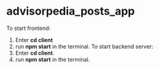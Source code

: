 # advisorpedia_posts_app
To start frontend: 
  1. Enter **cd client**
  2. run **npm start** in the terminal.
To start backend server: 
  1. Enter **cd client**.
  2. run **npm start** in the terminal.